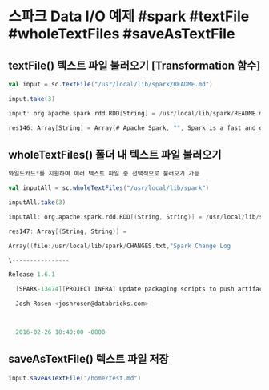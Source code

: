 # 스파크 Data I/O 예제 #spark #textFile #wholeTextFiles #saveAsTextFile



## **textFile() 텍스트 파일 불러오기** [Transformation 함수]

```scala
val input = sc.textFile("/usr/local/lib/spark/README.md")

input.take(3)

input: org.apache.spark.rdd.RDD[String] = /usr/local/lib/spark/README.md MapPartitionsRDD[156] at textFile at <console>:37

res146: Array[String] = Array(# Apache Spark, "", Spark is a fast and general cluster computing system for Big Data. It provides)
```



## **wholeTextFiles() 폴더 내 텍스트 파일 불러오기**

```scala
와일드카드*를 지원하여 여러 텍스트 파일 중 선택적으로 불러오기 가능

val inputAll = sc.wholeTextFiles("/usr/local/lib/spark")

inputAll.take(3)

inputAll: org.apache.spark.rdd.RDD[(String, String)] = /usr/local/lib/spark MapPartitionsRDD[158] at wholeTextFiles at <console>:37

res147: Array[(String, String)] = 

Array((file:/usr/local/lib/spark/CHANGES.txt,"Spark Change Log

\----------------

Release 1.6.1

  [SPARK-13474][PROJECT INFRA] Update packaging scripts to push artifacts to home.apache.org

  Josh Rosen <joshrosen@databricks.com>



  2016-02-26 18:40:00 -0800
```



## **saveAsTextFile() 텍스트 파일 저장**

```scala
input.saveAsTextFile("/home/test.md")
```